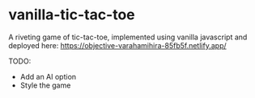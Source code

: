 # vanilla-tic-tac-toe

A riveting game of tic-tac-toe, implemented using vanilla javascript and deployed here: https://objective-varahamihira-85fb5f.netlify.app/

TODO:

- Add an AI option
- Style the game
